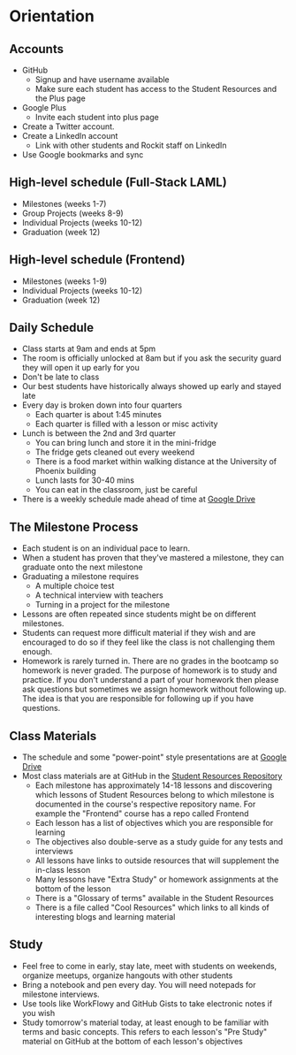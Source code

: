 # Orientation

## Accounts

- GitHub
  - Signup and have username available
  - Make sure each student has access to the Student Resources and the Plus page
- Google Plus
  - Invite each student into plus page
- Create a Twitter account.
- Create a LinkedIn account
  - Link with other students and Rockit staff on LinkedIn
- Use Google bookmarks and sync

## High-level schedule (Full-Stack LAML)
- Milestones (weeks 1-7)
- Group Projects (weeks 8-9)
- Individual Projects (weeks 10-12)
- Graduation (week 12)

## High-level schedule (Frontend)
- Milestones (weeks 1-9)
- Individual Projects (weeks 10-12)
- Graduation (week 12)

## Daily Schedule

- Class starts at 9am and ends at 5pm
- The room is officially unlocked at 8am but if you ask the security guard they will open it up early for you
- Don't be late to class
- Our best students have historically always showed up early and stayed late
- Every day is broken down into four quarters
  - Each quarter is about 1:45 minutes
  - Each quarter is filled with a lesson or misc activity
- Lunch is between the 2nd and 3rd quarter
  - You can bring lunch and store it in the mini-fridge
  - The fridge gets cleaned out every weekend
  - There is a food market within walking distance at the University of Phoenix building
  - Lunch lasts for 30-40 mins
  - You can eat in the classroom, just be careful
- There is a weekly schedule made ahead of time at [Google Drive](https://drive.google.com/a/azpixels.com/#folders/0Bx5x0ObRW281Q1lEbnJoOFBoUW8)
  
## The Milestone Process

- Each student is on an individual pace to learn.
- When a student has proven that they've mastered a milestone, they can graduate onto the next milestone
- Graduating a milestone requires
  - A multiple choice test
  - A technical interview with teachers
  - Turning in a project for the milestone
- Lessons are often repeated since students might be on different milestones.
- Students can request more difficult material if they wish and are encouraged to do so if they feel like the class is not challenging them enough.
- Homework is rarely turned in. There are no grades in the bootcamp so homework is never graded. The purpose of homework is to study and practice. If you don't understand a part of your homework then please ask questions but sometimes we assign homework without following up. The idea is that you are responsible for following up if you have questions.

## Class Materials

- The schedule and some "power-point" style presentations are at [Google Drive](https://drive.google.com/a/azpixels.com/#folders/0Bx5x0ObRW281Q1lEbnJoOFBoUW8)
- Most class materials are at GitHub in the [Student Resources Repository](https://github.com/RockitBootcamp/Student-Resources)
  - Each milestone has approximately 14-18 lessons and discovering which lessons of Student Resources belong to which milestone is documented in the course's respective repository name. For example the "Frontend" course has a repo called Frontend
  - Each lesson has a list of objectives which you are responsible for learning
  - The objectives also double-serve as a study guide for any tests and interviews
  - All lessons have links to outside resources that will supplement the in-class lesson
  - Many lessons have "Extra Study" or homework assignments at the bottom of the lesson
  - There is a "Glossary of terms" available in the Student Resources
  - There is a file called "Cool Resources" which links to all kinds of interesting blogs and learning material

## Study

- Feel free to come in early, stay late, meet with students on weekends, organize meetups, organize hangouts with other students
- Bring a notebook and pen every day. You will need notepads for milestone interviews.
- Use tools like WorkFlowy and GitHub Gists to take electronic notes if you wish
- Study tomorrow's material today, at least enough to be familiar with terms and basic concepts. This refers to each lesson's "Pre Study" material on GitHub at the bottom of each lesson's objectives
  
  
